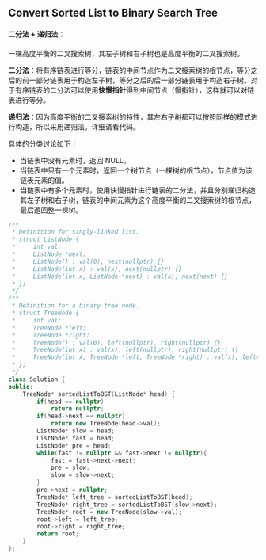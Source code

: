 ## Convert Sorted List to Binary Search Tree

#### 二分法 + 递归法：

​		一棵高度平衡的二叉搜索树，其左子树和右子树也是高度平衡的二叉搜索树。

​		**二分法**：将有序链表进行等分，链表的中间节点作为二叉搜索树的根节点，等分之后的前一部分链表用于构造左子树，等分之后的后一部分链表用于构造右子树。对于有序链表的二分法可以使用**快慢指针**得到中间节点（慢指针），这样就可以对链表进行等分。

​		**递归法**：因为高度平衡的二叉搜索树的特性，其左右子树都可以按照同样的模式进行构造，所以采用递归法。详细请看代码。

具体的分类讨论如下：

- 当链表中没有元素时，返回 NULL。
- 当链表中只有一个元素时，返回一个树节点（一棵树的根节点），节点值为该链表元素的值。
- 当链表中有多个元素时，使用快慢指针进行链表的二分法，并且分别递归构造其左子树和右子树，链表的中间元素为这个高度平衡的二叉搜索树的根节点，最后返回整一棵树。

```c++
/**
 * Definition for singly-linked list.
 * struct ListNode {
 *     int val;
 *     ListNode *next;
 *     ListNode() : val(0), next(nullptr) {}
 *     ListNode(int x) : val(x), next(nullptr) {}
 *     ListNode(int x, ListNode *next) : val(x), next(next) {}
 * };
 */
/**
 * Definition for a binary tree node.
 * struct TreeNode {
 *     int val;
 *     TreeNode *left;
 *     TreeNode *right;
 *     TreeNode() : val(0), left(nullptr), right(nullptr) {}
 *     TreeNode(int x) : val(x), left(nullptr), right(nullptr) {}
 *     TreeNode(int x, TreeNode *left, TreeNode *right) : val(x), left(left), right(right) {}
 * };
 */
class Solution {
public:
    TreeNode* sortedListToBST(ListNode* head) {
        if(head == nullptr)
            return nullptr;
        if(head->next == nullptr)
            return new TreeNode(head->val);
        ListNode* slow = head;
        ListNode* fast = head;
        ListNode* pre = head;
        while(fast != nullptr && fast->next != nullptr){
            fast = fast->next->next;
            pre = slow;
            slow = slow->next;
        }
        pre->next = nullptr;
        TreeNode* left_tree = sortedListToBST(head);
        TreeNode* right_tree = sortedListToBST(slow->next);
        TreeNode* root = new TreeNode(slow->val);
        root->left = left_tree;
        root->right = right_tree;
        return root;
    }
};
```

